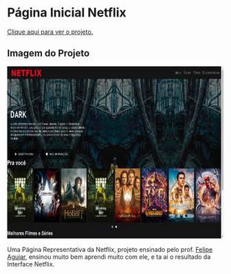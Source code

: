 <h1> Página Inicial Netflix</h1>
<a href="https://RenkSa.github.io/Netflix/index.html" target="_blank">Clique aqui para ver o projeto.</a>

<h2> Imagem do Projeto </h2>
<img src="https://github.com/RenkSa/RenkSa.github.io/blob/main/Netflix/img/InterfaceNetflix.png" width="800" height="400" >

<p>Uma Página Representativa da Netflix, projeto ensinado pelo prof. <a href="https://www.linkedin.com/in/felipe-aguiar-047?lipi=urn%3Ali%3Apage%3Ad_flagship3_profile_view_base_contact_details%3BKQyeFbhpSKW517q1JKZX0g%3D%3D">Felipe Aguiar</a>, ensinou muito bem aprendi muito com ele, e ta ai o resultado da Interface Netflix.</p>


